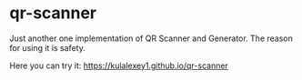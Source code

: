 # qr-scanner

Just another one implementation of QR Scanner and Generator. The reason for using it is safety.

Here you can try it: https://kulalexey1.github.io/qr-scanner
